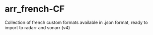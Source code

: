 # arr_french-CF
Collection of french custom formats available in .json format, ready to import to radarr and sonarr (v4)
